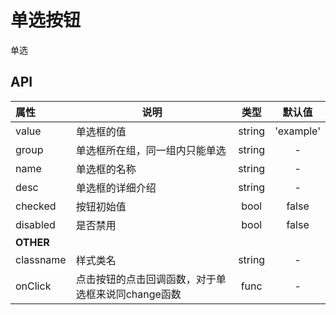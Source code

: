 # 单选按钮

单选

## API

| 属性        | 说明                                |   类型   |   默认值   |
| :-------- | --------------------------------- | :----: | :-----: |
| value     | 单选框的值                | string | 'example' |
| group     | 单选框所在组，同一组内只能单选               | string | - |
| name     | 单选框的名称               | string | - |
| desc     | 单选框的详细介绍                | string | - |
| checked   | 按钮初始值             |  bool  |   false   |
| disabled   | 是否禁用               |  bool  |   false   |
| **OTHER** |                                   |        |         |
| classname | 样式类名                              | string |    -    |
| onClick   | 点击按钮的点击回调函数，对于单选框来说同change函数                       |  func  |    -    |
